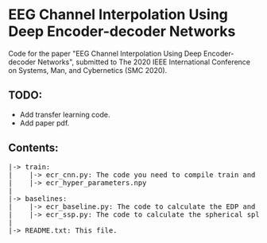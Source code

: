 # EEG Channel Interpolation Using Deep Encoder-decoder Networks

Code for the paper "EEG Channel Interpolation Using Deep Encoder-decoder Networks", submitted to The 2020 IEEE International Conference on Systems, Man, and Cybernetics (SMC 2020).

## TODO:
- Add transfer learning code.
- Add paper pdf.

## Contents:
<pre>
|-> train:  
|    |-> ecr_cnn.py: The code you need to compile train and run the neural networks  
|    |-> ecr_hyper_parameters.npy  
|  
|-> baselines:  
|    |-> ecr_baseline.py: The code to calculate the EDP and EGL baselines.  
|    |-> ecr_ssp.py: The code to calculate the spherical splines baseline.  
|  
|-> README.txt: This file.
</pre>
